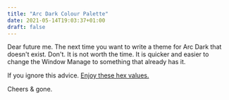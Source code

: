 ```yaml
---
title: "Arc Dark Colour Palette"
date: 2021-05-14T19:03:37+01:00
draft: false
---
```


Dear future me. The next time you want to write a theme for Arc Dark that doesn't exist. Don't. It is not worth the time. It is quicker and easier to change the Window Manage to something that already has it.

If you ignore this advice. [Enjoy these hex values.](https://www.color-hex.com/color-palette/36646)

Cheers & gone.

